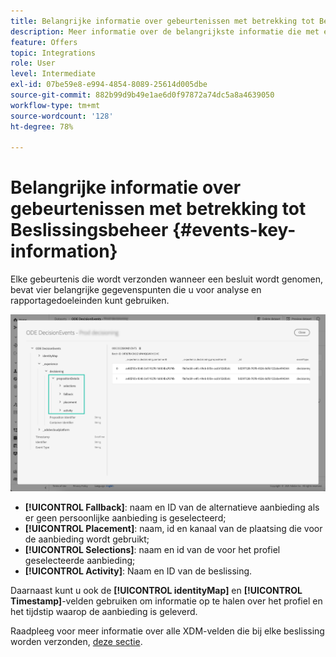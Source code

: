 ```yaml
---
title: Belangrijke informatie over gebeurtenissen met betrekking tot Beslissingsbeheer
description: Meer informatie over de belangrijkste informatie die met elke Beslissingsbeheergebeurtenis wordt verzonden.
feature: Offers
topic: Integrations
role: User
level: Intermediate
exl-id: 07be59e8-e994-4854-8089-25614d005dbe
source-git-commit: 882b99d9b49e1ae6d0f97872a74dc5a8a4639050
workflow-type: tm+mt
source-wordcount: '128'
ht-degree: 78%

---
```


# Belangrijke informatie over gebeurtenissen met betrekking tot Beslissingsbeheer {#events-key-information}

Elke gebeurtenis die wordt verzonden wanneer een besluit wordt genomen, bevat vier belangrijke gegevenspunten die u voor analyse en rapportagedoeleinden kunt gebruiken.

![](../assets/events-dataset-preview.png)

* **[!UICONTROL Fallback]**: naam en ID van de alternatieve aanbieding als er geen persoonlijke aanbieding is geselecteerd;
* **[!UICONTROL Placement]**: naam, id en kanaal van de plaatsing die voor de aanbieding wordt gebruikt;
* **[!UICONTROL Selections]**: naam en id van de voor het profiel geselecteerde aanbieding;
* **[!UICONTROL Activity]**: Naam en ID van de beslissing.

Daarnaast kunt u ook de **[!UICONTROL identityMap]** en **[!UICONTROL Timestamp]**-velden gebruiken om informatie op te halen over het profiel en het tijdstip waarop de aanbieding is geleverd.

Raadpleeg voor meer informatie over alle XDM-velden die bij elke beslissing worden verzonden, [deze sectie](xdm-fields.md).
